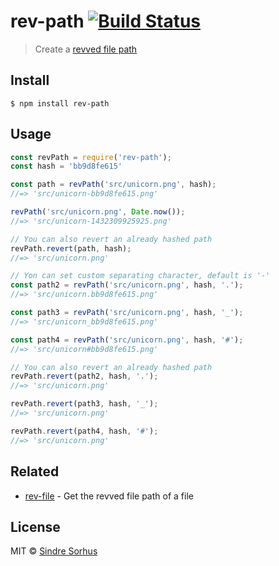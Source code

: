 # rev-path [![Build Status](https://travis-ci.org/sindresorhus/rev-path.svg?branch=master)](https://travis-ci.org/sindresorhus/rev-path)

> Create a [revved file path](http://blog.risingstack.com/automatic-cache-busting-for-your-css/)


## Install

```
$ npm install rev-path
```


## Usage

```js
const revPath = require('rev-path');
const hash = 'bb9d8fe615'

const path = revPath('src/unicorn.png', hash);
//=> 'src/unicorn-bb9d8fe615.png'

revPath('src/unicorn.png', Date.now());
//=> 'src/unicorn-1432309925925.png'

// You can also revert an already hashed path
revPath.revert(path, hash);
//=> 'src/unicorn.png'

// Yon can set custom separating character, default is '-'
const path2 = revPath('src/unicorn.png', hash, '.');
//=> 'src/unicorn.bb9d8fe615.png'

const path3 = revPath('src/unicorn.png', hash, '_');
//=> 'src/unicorn_bb9d8fe615.png'

const path4 = revPath('src/unicorn.png', hash, '#');
//=> 'src/unicorn#bb9d8fe615.png'

// You can also revert an already hashed path
revPath.revert(path2, hash, '.');
//=> 'src/unicorn.png'

revPath.revert(path3, hash, '_');
//=> 'src/unicorn.png'

revPath.revert(path4, hash, '#');
//=> 'src/unicorn.png'
```


## Related

- [rev-file](https://github.com/sindresorhus/rev-file) - Get the revved file path of a file


## License

MIT © [Sindre Sorhus](https://sindresorhus.com)

